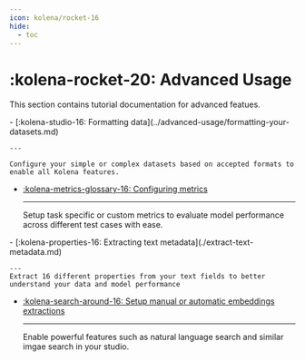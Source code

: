 ```yaml
---
icon: kolena/rocket-16
hide:
  - toc
---
```


# :kolena-rocket-20: Advanced Usage

This section contains tutorial documentation for advanced featues.

<div class="grid cards" markdown>
- [:kolena-studio-16: Formatting data](../advanced-usage/formatting-your-datasets.md)

    ---

    Configure your simple or complex datasets based on accepted formats to enable all Kolena features.

- [:kolena-metrics-glossary-16: Configuring metrics](./task-metrics.md)

    ---
    Setup task specific or custom metrics to evaluate model performance across different test cases with ease.

</div>

<div class="grid cards" markdown>
- [:kolena-properties-16: Extracting text metadata](./extract-text-metadata.md)

    ---
    Extract 16 different properties from your text fields to better understand your data and model performance

- [:kolena-search-around-16: Setup manual or automatic embeddings extractions](./extract-text-metadata.md)

    ---
    Enable powerful features such as natural language search and similar imgae search in your studio.
</div>
